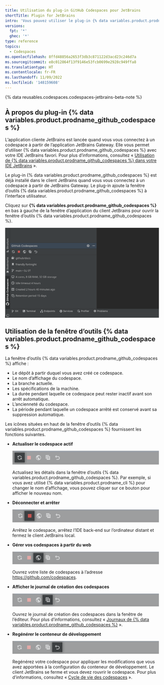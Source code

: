 ```yaml
---
title: Utilisation du plug-in GitHub Codespaces pour JetBrains
shortTitle: Plugin for JetBrains
intro: 'Vous pouvez utiliser le plug-in {% data variables.product.prodname_github_codespaces %} pour l’application cliente JetBrains afin d’obtenir des informations sur votre codespace ou pour l’arrêter quand vous avez terminé de travailler.'
versions:
  fpt: '*'
  ghec: '*'
type: reference
topics:
  - Codespaces
ms.openlocfilehash: 8ffd48856a2653f3db3c871122d3acd23c246d7a
ms.sourcegitcommit: e8c012864f13f9146e53fcb0699e2928c949ffa8
ms.translationtype: HT
ms.contentlocale: fr-FR
ms.lasthandoff: 11/09/2022
ms.locfileid: '148159608'
---
```

{% data reusables.codespaces.codespaces-jetbrains-beta-note %}

## À propos du plug-in {% data variables.product.prodname_github_codespaces %}

L’application cliente JetBrains est lancée quand vous vous connectez à un codespace à partir de l’application JetBrains Gateway. Elle vous permet d’utiliser {% data variables.product.prodname_github_codespaces %} avec votre IDE JetBrains favori. Pour plus d’informations, consultez « [Utilisation de {% data variables.product.prodname_github_codespaces %} dans votre IDE JetBrains](/codespaces/developing-in-codespaces/using-github-codespaces-in-your-jetbrains-ide) ».

Le plug-in {% data variables.product.prodname_github_codespaces %} est déjà installé dans le client JetBrains quand vous vous connectez à un codespace à partir de JetBrains Gateway. Le plug-in ajoute la fenêtre d’outils {% data variables.product.prodname_github_codespaces %} à l’interface utilisateur.

Cliquez sur **{% data variables.product.prodname_github_codespaces %}** en bas à gauche de la fenêtre d’application du client JetBrains pour ouvrir la fenêtre d’outils {% data variables.product.prodname_github_codespaces %}.

![Capture d’écran de la fenêtre d’outils {% data variables.product.prodname_github_codespaces %}](/assets/images/help/codespaces/jetbrains-codespaces-tool-window.png)

## Utilisation de la fenêtre d’outils {% data variables.product.prodname_github_codespaces %}

La fenêtre d’outils {% data variables.product.prodname_github_codespaces %} affiche :
* Le dépôt à partir duquel vous avez créé ce codespace.
* Le nom d’affichage du codespace.
* La branche actuelle.
* Les spécifications de la machine.
* La durée pendant laquelle ce codespace peut rester inactif avant son arrêt automatique.
* L’ancienneté du codespace.
* La période pendant laquelle un codespace arrêté est conservé avant sa suppression automatique.

Les icônes situées en haut de la fenêtre d’outils {% data variables.product.prodname_github_codespaces %} fournissent les fonctions suivantes.

* **Actualiser le codespace actif**

  ![Capture d’écran du bouton Actualiser](/assets/images/help/codespaces/jetbrains-plugin-icon-refresh-BAK.png)

  Actualisez les détails dans la fenêtre d’outils {% data variables.product.prodname_github_codespaces %}. Par exemple, si vous avez utilisé {% data variables.product.prodname_cli %} pour changer le nom d’affichage, vous pouvez cliquer sur ce bouton pour afficher le nouveau nom.

* **Déconnecter et arrêter**

  ![Capture d’écran du bouton d’arrêt](/assets/images/help/codespaces/jetbrains-plugin-icon-stop.png)

  Arrêtez le codespace, arrêtez l’IDE back-end sur l’ordinateur distant et fermez le client JetBrains local.

* **Gérer vos codespaces à partir du web**

  ![Capture d’écran du bouton de liste](/assets/images/help/codespaces/jetbrains-plugin-icon-index.png)

  Ouvrez votre liste de codespaces à l’adresse https://github.com/codespaces.

* **Afficher le journal de création des codespaces**

  ![Capture d’écran du bouton de journal](/assets/images/help/codespaces/jetbrains-plugin-icon-log.png)

  Ouvrez le journal de création des codespaces dans la fenêtre de l’éditeur. Pour plus d’informations, consultez « [Journaux de {% data variables.product.prodname_github_codespaces %}](/codespaces/troubleshooting/github-codespaces-logs) ».

* **Regénérer le conteneur de développement**

  ![Capture d’écran du bouton de regénération](/assets/images/help/codespaces/jetbrains-plugin-icon-rebuild.png)

  Regénérez votre codespace pour appliquer les modifications que vous avez apportées à la configuration du conteneur de développement. Le client JetBrains se ferme et vous devez rouvrir le codespace. Pour plus d’informations, consultez « [Cycle de vie des codespaces](/codespaces/developing-in-codespaces/the-codespace-lifecycle#rebuilding-a-codespace) ».

